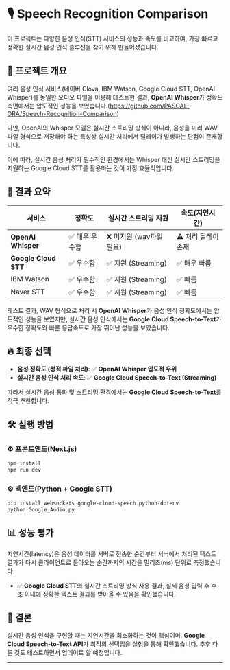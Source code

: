 # 🎙️ Speech Recognition Comparison

이 프로젝트는 다양한 음성 인식(STT) 서비스의 성능과 속도를 비교하여, 가장 빠르고 정확한 실시간 음성 인식 솔루션을 찾기 위해 만들어졌습니다.

## 🚀 프로젝트 개요

여러 음성 인식 서비스(네이버 Clova, IBM Watson, Google Cloud STT, OpenAI Whisper)를 동일한 오디오 파일을 이용해 테스트한 결과, **OpenAI Whisper**가 정확도 측면에서는 압도적인 성능을 보였습니다.(https://github.com/PASCAL-ORA/Speech-Recognition-Comparison)

다만, OpenAI의 Whisper 모델은 실시간 스트리밍 방식이 아니라, 음성을 미리 WAV 파일 형식으로 저장해야 하는 특성상 실시간 처리에서 딜레이가 발생하는 단점이 존재합니다.

이에 따라, 실시간 음성 처리가 필수적인 환경에서는 Whisper 대신 실시간 스트리밍을 지원하는 Google Cloud STT를 활용하는 것이 가장 효율적입니다.

## 🥇 결과 요약

| 서비스 | 정확도 | 실시간 스트리밍 지원 | 속도(지연시간) |
|---|---|---|---|
| **OpenAI Whisper** | ✅ 매우 우수함 | ❌ 미지원 (wav파일 필요) | ⚠️ 처리 딜레이 존재 |
| **Google Cloud STT** | ✅ 우수함 | ✅ 지원 (Streaming) | ✅ 매우 빠름 |
| IBM Watson | ✅ 우수함 | ✅ 지원 (Streaming) | ✅ 빠름 |
| Naver STT | ✅ 우수함 | ✅ 지원 (Streaming) | ✅ 빠름 |

테스트 결과, WAV 형식으로 처리 시 **OpenAI Whisper**가 음성 인식 정확도에서는 압도적인 성능을 보였지만, 실시간 음성 인식에서는 **Google Cloud Speech-to-Text**가 우수한 정확도와 빠른 응답속도로 가장 뛰어난 성능을 보였습니다.

## 🔥 최종 선택

- **음성 정확도 (정적 파일 처리)**: ✅ **OpenAI Whisper 압도적 우위**
- **실시간 음성 인식 처리 속도**: ✅ **Google Cloud Speech-to-Text (Streaming)**

따라서 실시간 음성 통화 및 스트리밍 환경에서는 **Google Cloud Speech-to-Text**를 적극 추천합니다.

## 🛠️ 실행 방법

### ⚙️ 프론트엔드(Next.js)

```bash
npm install
npm run dev
```

### ⚙️ 백엔드(Python + Google STT)

```bash
pip install websockets google-cloud-speech python-dotenv
python Google_Audio.py
```

## 📊 성능 평가

지연시간(latency)은 음성 데이터를 서버로 전송한 순간부터 서버에서 처리된 텍스트 결과가 다시 클라이언트로 돌아오는 순간까지의 시간을 밀리초(ms) 단위로 측정했습니다.

- ✅ **Google Cloud STT**의 실시간 스트리밍 방식 사용 결과, 실제 음성 입력 후 수 초 이내에 정확한 텍스트 결과를 받아올 수 있음을 확인했습니다.

## 🎯 결론

실시간 음성 인식을 구현할 때는 지연시간을 최소화하는 것이 핵심이며, **Google Cloud Speech-to-Text API**가 최적의 선택임을 실험을 통해 확인했습니다. 추후 다른 것도 테스트하면서 업데이트 할 예정입니다.

---



